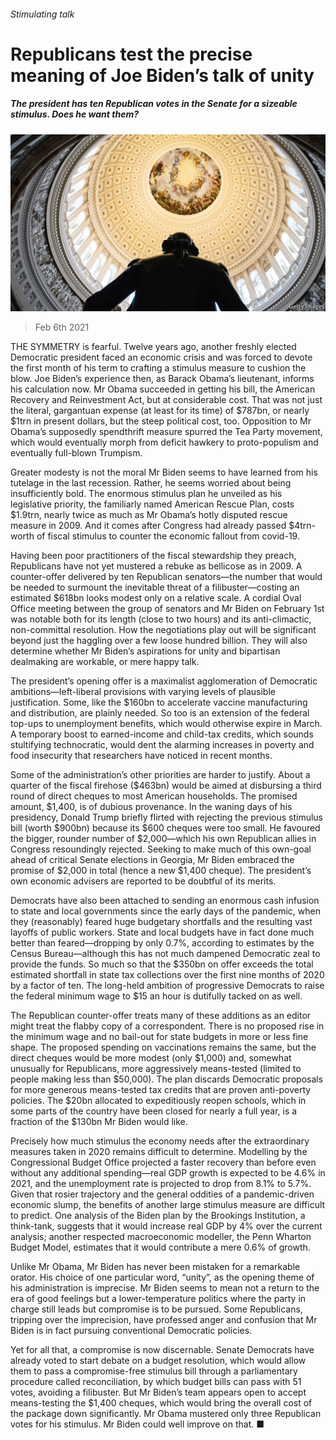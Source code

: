###### Stimulating talk

# Republicans test the precise meaning of Joe Biden’s talk of unity 

##### The president has ten Republican votes in the Senate for a sizeable stimulus. Does he want them? 

![image](images/20210206_USP005_0.jpg) 

> Feb 6th 2021 


THE SYMMETRY is fearful. Twelve years ago, another freshly elected Democratic president faced an economic crisis and was forced to devote the first month of his term to crafting a stimulus measure to cushion the blow. Joe Biden’s experience then, as Barack Obama’s lieutenant, informs his calculation now. Mr Obama succeeded in getting his bill, the American Recovery and Reinvestment Act, but at considerable cost. That was not just the literal, gargantuan expense (at least for its time) of $787bn, or nearly $1trn in present dollars, but the steep political cost, too. Opposition to Mr Obama’s supposedly spendthrift measure spurred the Tea Party movement, which would eventually morph from deficit hawkery to proto-populism and eventually full-blown Trumpism.


Greater modesty is not the moral Mr Biden seems to have learned from his tutelage in the last recession. Rather, he seems worried about being insufficiently bold. The enormous stimulus plan he unveiled as his legislative priority, the familiarly named American Rescue Plan, costs $1.9trn, nearly twice as much as Mr Obama’s hotly disputed rescue measure in 2009. And it comes after Congress had already passed $4trn-worth of fiscal stimulus to counter the economic fallout from covid-19.



Having been poor practitioners of the fiscal stewardship they preach, Republicans have not yet mustered a rebuke as bellicose as in 2009. A counter-offer delivered by ten Republican senators—the number that would be needed to surmount the inevitable threat of a filibuster—costing an estimated $618bn looks modest only on a relative scale. A cordial Oval Office meeting between the group of senators and Mr Biden on February 1st was notable both for its length (close to two hours) and its anti-climactic, non-committal resolution. How the negotiations play out will be significant beyond just the haggling over a few loose hundred billion. They will also determine whether Mr Biden’s aspirations for unity and bipartisan dealmaking are workable, or mere happy talk.


The president’s opening offer is a maximalist agglomeration of Democratic ambitions—left-liberal provisions with varying levels of plausible justification. Some, like the $160bn to accelerate vaccine manufacturing and distribution, are plainly needed. So too is an extension of the federal top-ups to unemployment benefits, which would otherwise expire in March. A temporary boost to earned-income and child-tax credits, which sounds stultifying technocratic, would dent the alarming increases in poverty and food insecurity that researchers have noticed in recent months.


Some of the administration’s other priorities are harder to justify. About a quarter of the fiscal firehose ($463bn) would be aimed at disbursing a third round of direct cheques to most American households. The promised amount, $1,400, is of dubious provenance. In the waning days of his presidency, Donald Trump briefly flirted with rejecting the previous stimulus bill (worth $900bn) because its $600 cheques were too small. He favoured the bigger, rounder number of $2,000—which his own Republican allies in Congress resoundingly rejected. Seeking to make much of this own-goal ahead of critical Senate elections in Georgia, Mr Biden embraced the promise of $2,000 in total (hence a new $1,400 cheque). The president’s own economic advisers are reported to be doubtful of its merits.


Democrats have also been attached to sending an enormous cash infusion to state and local governments since the early days of the pandemic, when they (reasonably) feared huge budgetary shortfalls and the resulting vast layoffs of public workers. State and local budgets have in fact done much better than feared—dropping by only 0.7%, according to estimates by the Census Bureau—although this has not much dampened Democratic zeal to provide the funds. So much so that the $350bn on offer exceeds the total estimated shortfall in state tax collections over the first nine months of 2020 by a factor of ten. The long-held ambition of progressive Democrats to raise the federal minimum wage to $15 an hour is dutifully tacked on as well.


The Republican counter-offer treats many of these additions as an editor might treat the flabby copy of a correspondent. There is no proposed rise in the minimum wage and no bail-out for state budgets in more or less fine shape. The proposed spending on vaccinations remains the same, but the direct cheques would be more modest (only $1,000) and, somewhat unusually for Republicans, more aggressively means-tested (limited to people making less than $50,000). The plan discards Democratic proposals for more generous means-tested tax credits that are proven anti-poverty policies. The $20bn allocated to expeditiously reopen schools, which in some parts of the country have been closed for nearly a full year, is a fraction of the $130bn Mr Biden would like.


Precisely how much stimulus the economy needs after the extraordinary measures taken in 2020 remains difficult to determine. Modelling by the Congressional Budget Office projected a faster recovery than before even without any additional spending—real GDP growth is expected to be 4.6% in 2021, and the unemployment rate is projected to drop from 8.1% to 5.7%. Given that rosier trajectory and the general oddities of a pandemic-driven economic slump, the benefits of another large stimulus measure are difficult to predict. One analysis of the Biden plan by the Brookings Institution, a think-tank, suggests that it would increase real GDP by 4% over the current analysis; another respected macroeconomic modeller, the Penn Wharton Budget Model, estimates that it would contribute a mere 0.6% of growth.


Unlike Mr Obama, Mr Biden has never been mistaken for a remarkable orator. His choice of one particular word, “unity”, as the opening theme of his administration is imprecise. Mr Biden seems to mean not a return to the era of good feelings but a lower-temperature politics where the party in charge still leads but compromise is to be pursued. Some Republicans, tripping over the imprecision, have professed anger and confusion that Mr Biden is in fact pursuing conventional Democratic policies.


Yet for all that, a compromise is now discernable. Senate Democrats have already voted to start debate on a budget resolution, which would allow them to pass a compromise-free stimulus bill through a parliamentary procedure called reconciliation, by which budget bills can pass with 51 votes, avoiding a filibuster. But Mr Biden’s team appears open to accept means-testing the $1,400 cheques, which would bring the overall cost of the package down significantly. Mr Obama mustered only three Republican votes for his stimulus. Mr Biden could well improve on that. ■

